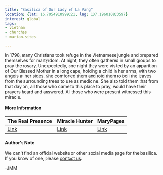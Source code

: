 ```yaml
---
title: "Basilica of Our Lady of La Vang"
location: {lat: 16.7054910999221, lng: 107.196010823597}
interest: global
tags:
- vietnam
- churches
- marian-sites

---
```



In 1798, many Christians took refuge in the Vietnamese jungle and prepared themselves for martyrdom.  At night, they often gathered in small groups to pray the rosary.  Unexpectedly, one night they were visited by an apparition of Our Blessed Mother in a long cape, holding a child in her arms, with two angels at her sides.  She comforted them and told them to boil the leaves from the surrounding trees to use as medicine.  She also told them that from that day on, all those who came to this place to pray, would have their prayers heard and answered.  All those who were present witnessed this miracle.

#### More Information

| The Real Presence | Miracle Hunter | MaryPages |
| --- | --- | --- |
| [Link](http://www.therealpresence.org/eucharst/misc/BVM/21_LAVANG_60x96.pdf) | [Link](http://www.miraclehunter.com/marian_apparitions/approved_apparitions/lavang/index.html) | [Link](https://www.marypages.com/la-vang-vietnam-en.html) |




#### Author's Note

We can't find an official website or other social media page for the basilica.  If you know of one, please [contact us](/contact).

-JMM




